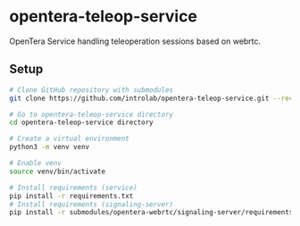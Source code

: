 # opentera-teleop-service

OpenTera Service handling teleoperation sessions based on webrtc.

## Setup

```bash
# Clone GitHub repository with submodules
git clone https://github.com/introlab/opentera-teleop-service.git --recurse-submodule

# Go to opentera-teleop-service directory
cd opentera-teleop-service directory

# Create a virtual environment
python3 -m venv venv

# Enable venv
source venv/bin/activate

# Install requirements (service)
pip install -r requirements.txt
# Install requirements (signaling-server)
pip install -r submodules/opentera-webrtc/signaling-server/requirements.txt

```
